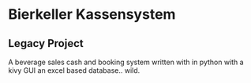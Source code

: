 # Bierkeller Kassensystem
## Legacy Project

A beverage sales cash and booking system written with in python with a kivy GUI an excel based database.. wild.
